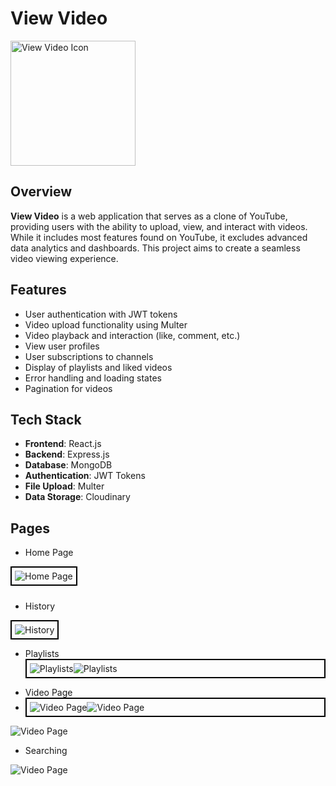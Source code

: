 # View Video

<img src="https://github.com/user-attachments/assets/8316b4c1-8656-461b-9476-59646429f0c9" alt="View Video Icon" width="200"/>

## Overview

**View Video** is a web application that serves as a clone of YouTube, providing users with the ability to upload, view, and interact with videos. While it includes most features found on YouTube, it excludes advanced data analytics and dashboards. This project aims to create a seamless video viewing experience.

## Features

- User authentication with JWT tokens
- Video upload functionality using Multer
- Video playback and interaction (like, comment, etc.)
- View user profiles
- User subscriptions to channels
- Display of playlists and liked videos
- Error handling and loading states
- Pagination for videos

## Tech Stack

- **Frontend**: React.js
- **Backend**: Express.js
- **Database**: MongoDB
- **Authentication**: JWT Tokens
- **File Upload**: Multer
- **Data Storage**: Cloudinary

## Pages

- Home Page
<div style="border: 2px solid black; display: inline-block; padding: 5px;margin-bottom: 10px;">
    <img src="https://github.com/user-attachments/assets/5df48d06-696b-4663-8cbf-e548a7c33f63" alt="Home Page"/>
</div>


- History
<div style="border: 2px solid black; display: inline-block; padding: 5px;">
    <img src="https://github.com/user-attachments/assets/a55e2328-8c39-4d3c-89b0-44c4339cd80d" alt="History"/>
</div>

- Playlists
  <div style="border: 2px solid black; display: inline-block; padding: 5px;display:flex;">
    <img src="https://github.com/user-attachments/assets/8100cef7-28b5-4861-97a8-36155cb765ad" alt="Playlists"  />
     <img src="https://github.com/user-attachments/assets/5b69dce3-f12d-4b8c-972d-837379e9690e" alt="Playlists"  />
</div>

- Video Page
-  <div style="border: 2px solid black; display: inline-block; padding: 5px;display:flex;">
    <img src="https://github.com/user-attachments/assets/1c77fe16-8211-415e-b23e-030490696579" alt="Video Page"  />
     <img src="https://github.com/user-attachments/assets/53779499-219e-45a8-8ae1-33d5b4baed1c" alt="Video Page"  />
</div>
<img src="https://github.com/user-attachments/assets/61647809-894d-408e-aff7-abc418d0aa15" alt="Video Page"/>

- Searching
<img src="https://github.com/user-attachments/assets/7e1efd1a-cb7d-48b6-8ecf-54ceef18161f" alt="Video Page"/>









